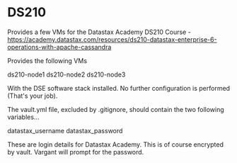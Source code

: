 # DS210
Provides a few VMs for the Datastax Academy DS210 Course - https://academy.datastax.com/resources/ds210-datastax-enterprise-6-operations-with-apache-cassandra

Provides the following VMs

ds210-node1
ds210-node2
ds210-node3

With the DSE software stack installed. No further configuration is performed (That's your job).

The vault.yml file, excluded by .gitignore, should contain the two following variables...

datastax_username
datastax_password

These are login details for Datastax Academy. This is of course encrypted by vault. Vargant will prompt for the password.
